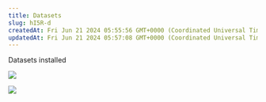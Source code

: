 ```yaml
---
title: Datasets
slug: hI5R-d
createdAt: Fri Jun 21 2024 05:55:56 GMT+0000 (Coordinated Universal Time)
updatedAt: Fri Jun 21 2024 05:57:08 GMT+0000 (Coordinated Universal Time)
---
```


Datasets installed



![](../../assets/F9z5CSK3cK-Ip64sLeq8o_image.png)



![](../../assets/u6iSwe-aQUn2aNqPFeAwb_image.png)

